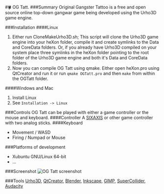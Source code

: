 #:four_leaf_clover: OG Tatt.
###Summary
Original Gangster Tattoo is a free and open source online top-down gangwar game being developed using the Urho3D game engine.

###Installation
####Linux

1. Either run CloneMakeUrho3D.sh; This script will clone the Urho3D game engine into your heXon folder, compile it and create symlinks to the Data and CoreData folders.
Or, if you already have Urho3D compiled on your system place three symlinks in the heXon folder pointing to the root folder of the Urho3D game engine and both it's Data and CoreData folders.
2. Now you can compile OG Tatt using qmake. Either open heXon.pro using QtCreator and run it or run `qmake OGTatt.pro` and then `make` from within the OGTatt folder.

####Windows and Mac

1. Install Linux
2. See `Installation -> Linux`

###Controls
OG Tatt can be played with either a game controller or the mouse and keyboard.
####Controller
A [SIXAXIS](https://help.ubuntu.com/community/Sixaxis) or other game controller with two analog sticks.
####Keyboard
* Movement / WASD
* Firing / Numpad or Mouse

###Platforms of development
* Xubuntu GNU/Linux 64-bit
* ...

###Screenshot
![OG Tatt screenshot](https://raw.githubusercontent.com/LucKeyProductions/OGTatt/master/Screenshots/Screenshot_Mon_Aug__3_17_42_52_2015.png)

###Tools
[Urho3D](http://urho3d.github.io), [QtCreator](http://wiki.qt.io/Category:Tools::QtCreator), [Blender](http://www.blender.org/), [Inkscape](http://inkscape.org/), [GIMP](http://gimp.org), [SuperCollider](http://supercollider.github.io/), [Audacity](http://web.audacityteam.org/)
